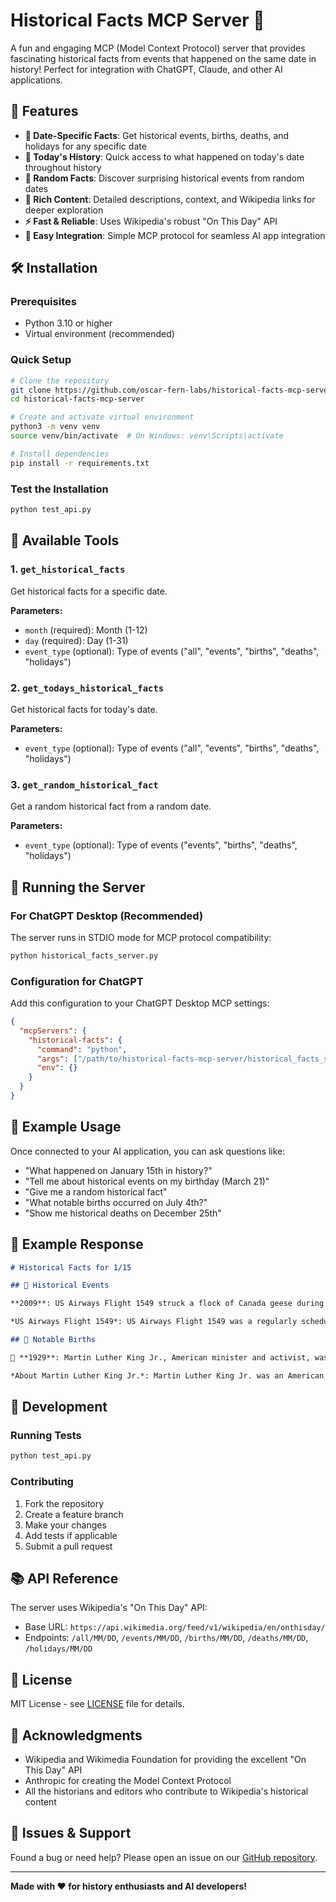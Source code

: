 # Historical Facts MCP Server 📅

A fun and engaging MCP (Model Context Protocol) server that provides fascinating historical facts from events that happened on the same date in history! Perfect for integration with ChatGPT, Claude, and other AI applications.

## 🚀 Features

- **📅 Date-Specific Facts**: Get historical events, births, deaths, and holidays for any specific date
- **🎯 Today's History**: Quick access to what happened on today's date throughout history
- **🎲 Random Facts**: Discover surprising historical events from random dates
- **🌟 Rich Content**: Detailed descriptions, context, and Wikipedia links for deeper exploration
- **⚡ Fast & Reliable**: Uses Wikipedia's robust "On This Day" API
- **🔧 Easy Integration**: Simple MCP protocol for seamless AI app integration

## 🛠️ Installation

### Prerequisites

- Python 3.10 or higher
- Virtual environment (recommended)

### Quick Setup

```bash
# Clone the repository
git clone https://github.com/oscar-fern-labs/historical-facts-mcp-server.git
cd historical-facts-mcp-server

# Create and activate virtual environment
python3 -m venv venv
source venv/bin/activate  # On Windows: venv\Scripts\activate

# Install dependencies
pip install -r requirements.txt
```

### Test the Installation

```bash
python test_api.py
```

## 🎯 Available Tools

### 1. `get_historical_facts`
Get historical facts for a specific date.

**Parameters:**
- `month` (required): Month (1-12)
- `day` (required): Day (1-31)  
- `event_type` (optional): Type of events ("all", "events", "births", "deaths", "holidays")

### 2. `get_todays_historical_facts`
Get historical facts for today's date.

**Parameters:**
- `event_type` (optional): Type of events ("all", "events", "births", "deaths", "holidays")

### 3. `get_random_historical_fact`
Get a random historical fact from a random date.

**Parameters:**
- `event_type` (optional): Type of events ("events", "births", "deaths", "holidays")

## 🔌 Running the Server

### For ChatGPT Desktop (Recommended)

The server runs in STDIO mode for MCP protocol compatibility:

```bash
python historical_facts_server.py
```

### Configuration for ChatGPT

Add this configuration to your ChatGPT Desktop MCP settings:

```json
{
  "mcpServers": {
    "historical-facts": {
      "command": "python",
      "args": ["/path/to/historical-facts-mcp-server/historical_facts_server.py"],
      "env": {}
    }
  }
}
```

## 🌟 Example Usage

Once connected to your AI application, you can ask questions like:

- "What happened on January 15th in history?"
- "Tell me about historical events on my birthday (March 21)"
- "Give me a random historical fact"
- "What notable births occurred on July 4th?"
- "Show me historical deaths on December 25th"

## 📝 Example Response

```markdown
# Historical Facts for 1/15

## 📅 Historical Events

**2009**: US Airways Flight 1549 struck a flock of Canada geese during its climb out from New York City and made an emergency landing in the Hudson River.

*US Airways Flight 1549*: US Airways Flight 1549 was a regularly scheduled US Airways flight from New York City's LaGuardia Airport to Charlotte and Seattle...

## 🎂 Notable Births

🎂 **1929**: Martin Luther King Jr., American minister and activist, was born.

*About Martin Luther King Jr.*: Martin Luther King Jr. was an American Baptist minister and activist who became the most visible spokesperson...
```

## 🔧 Development

### Running Tests

```bash
python test_api.py
```

### Contributing

1. Fork the repository
2. Create a feature branch
3. Make your changes
4. Add tests if applicable
5. Submit a pull request

## 📚 API Reference

The server uses Wikipedia's "On This Day" API:
- Base URL: `https://api.wikimedia.org/feed/v1/wikipedia/en/onthisday/`
- Endpoints: `/all/MM/DD`, `/events/MM/DD`, `/births/MM/DD`, `/deaths/MM/DD`, `/holidays/MM/DD`

## 🤝 License

MIT License - see [LICENSE](LICENSE) file for details.

## 🙏 Acknowledgments

- Wikipedia and Wikimedia Foundation for providing the excellent "On This Day" API
- Anthropic for creating the Model Context Protocol
- All the historians and editors who contribute to Wikipedia's historical content

## 🐛 Issues & Support

Found a bug or need help? Please open an issue on our [GitHub repository](https://github.com/oscar-fern-labs/historical-facts-mcp-server/issues).

---

**Made with ❤️ for history enthusiasts and AI developers!**
